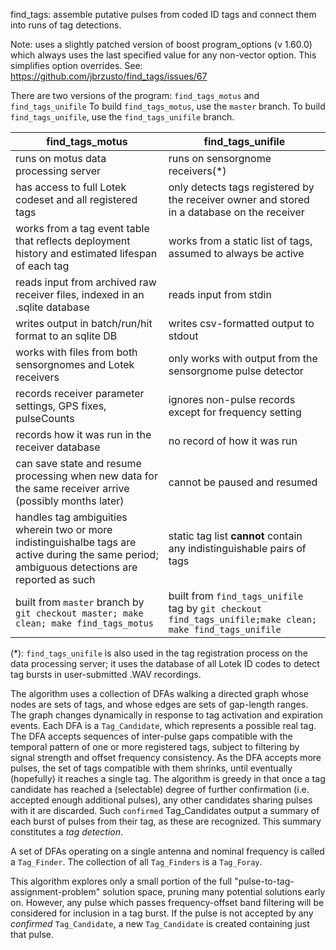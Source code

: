 find_tags:  assemble putative pulses from coded ID tags and connect them into runs
of tag detections.

Note: uses a slightly patched version of boost program_options (v 1.60.0) which
always uses the last specified value for any non-vector option.  This simplifies
option overrides.  See: https://github.com/jbrzusto/find_tags/issues/67

There are two versions of the program:  `find_tags_motus` and `find_tags_unifile`
To build `find_tags_motus`, use the `master` branch.
To build `find_tags_unifile`, use the `find_tags_unifile` branch.

find_tags_motus|find_tags_unifile
---|---
runs on motus data processing server|runs on sensorgnome receivers(*)
has access to full Lotek codeset and all registered tags|only detects tags registered by the receiver owner and stored in a database on the receiver
works from a tag event table that reflects deployment history and estimated lifespan of each tag|works from a static list of tags, assumed to always be active
reads input from archived raw receiver files, indexed in an .sqlite database|reads input from stdin
writes output in batch/run/hit format to an sqlite DB|writes csv-formatted output to stdout
works with files from both sensorgnomes and Lotek receivers|only works with output from the sensorgnome pulse detector
records receiver parameter settings, GPS fixes, pulseCounts|ignores non-pulse records except for frequency setting
records how it was run in the receiver database|no record of how it was run
can save state and resume processing when new data for the same receiver arrive (possibly months later)|cannot be paused and resumed
handles tag ambiguities wherein two or more indistinguishalbe tags are active during the same period; ambiguous detections are reported as such|static tag list **cannot** contain any indistinguishable pairs of tags
built from `master` branch by `git checkout master; make clean; make find_tags_motus`|built from `find_tags_unifile` tag by `git checkout find_tags_unifile;make clean; make find_tags_unifile`

(*): `find_tags_unifile` is also used in the tag registration process
on the data processing server; it uses the database of all Lotek ID
codes to detect tag bursts in user-submitted .WAV recordings.

The algorithm uses a collection of DFAs walking a directed graph whose
nodes are sets of tags, and whose edges are sets of gap-length ranges.
The graph changes dynamically in response to tag activation and
expiration events.  Each DFA is a `Tag_Candidate`, which represents a
possible real tag.  The DFA accepts sequences of inter-pulse gaps
compatible with the temporal pattern of one or more registered tags,
subject to filtering by signal strength and offset frequency
consistency.  As the DFA accepts more pulses, the set of tags
compatible with them shrinks, until eventually (hopefully) it reaches
a single tag.  The algorithm is greedy in that once a tag candidate
has reached a (selectable) degree of further confirmation
(i.e. accepted enough additional pulses), any other candidates sharing
pulses with it are discarded.  Such `confirmed` Tag_Candidates output
a summary of each burst of pulses from their tag, as these are
recognized.  This summary constitutes a *tag detection*.

A set of DFAs operating on a single antenna and nominal frequency is
called a `Tag_Finder`. The collection of all `Tag_Finders` is a
`Tag_Foray`.

This algorithm explores only a small portion of the full
"pulse-to-tag-assignment-problem" solution space, pruning many
potential solutions early on.  However, any pulse which passes
frequency-offset band filtering will be considered for inclusion in a
tag burst.  If the pulse is not accepted by any *confirmed*
`Tag_Candidate`, a new `Tag_Candidate` is created containing just that
pulse.
